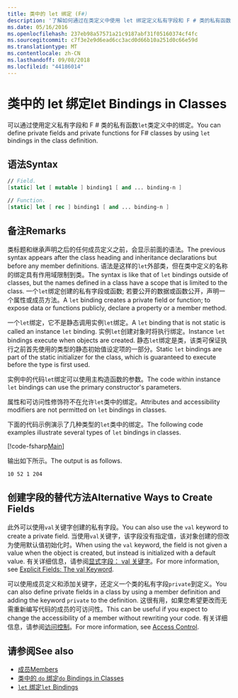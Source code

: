 ```yaml
---
title: 类中的 let 绑定 (F#)
description: '了解如何通过在类定义中使用 let 绑定定义私有字段和 F # 类的私有函数。'
ms.date: 05/16/2016
ms.openlocfilehash: 237eb98a57571a21c9187abf31f05160374cf4fc
ms.sourcegitcommit: c7f3e2e9d6ead6cc3acd0d66b10a251d0c66e59d
ms.translationtype: MT
ms.contentlocale: zh-CN
ms.lasthandoff: 09/08/2018
ms.locfileid: "44186014"
---
```

# <a name="let-bindings-in-classes"></a><span data-ttu-id="7eb99-103">类中的 let 绑定</span><span class="sxs-lookup"><span data-stu-id="7eb99-103">let Bindings in Classes</span></span>

<span data-ttu-id="7eb99-104">可以通过使用定义私有字段和 F # 类的私有函数`let`类定义中的绑定。</span><span class="sxs-lookup"><span data-stu-id="7eb99-104">You can define private fields and private functions for F# classes by using `let` bindings in the class definition.</span></span>

## <a name="syntax"></a><span data-ttu-id="7eb99-105">语法</span><span class="sxs-lookup"><span data-stu-id="7eb99-105">Syntax</span></span>

```fsharp
// Field.
[static] let [ mutable ] binding1 [ and ... binding-n ]

// Function.
[static] let [ rec ] binding1 [ and ... binding-n ]
```

## <a name="remarks"></a><span data-ttu-id="7eb99-106">备注</span><span class="sxs-lookup"><span data-stu-id="7eb99-106">Remarks</span></span>

<span data-ttu-id="7eb99-107">类标题和继承声明之后的任何成员定义之前，会显示前面的语法。</span><span class="sxs-lookup"><span data-stu-id="7eb99-107">The previous syntax appears after the class heading and inheritance declarations but before any member definitions.</span></span> <span data-ttu-id="7eb99-108">语法是这样的`let`外部类，但在类中定义的名称的绑定具有作用域限制到类。</span><span class="sxs-lookup"><span data-stu-id="7eb99-108">The syntax is like that of `let` bindings outside of classes, but the names defined in a class have a scope that is limited to the class.</span></span> <span data-ttu-id="7eb99-109">一个`let`绑定创建的私有字段或函数; 若要公开的数据或函数公开，声明一个属性或成员方法。</span><span class="sxs-lookup"><span data-stu-id="7eb99-109">A `let` binding creates a private field or function; to expose data or functions publicly, declare a property or a member method.</span></span>

<span data-ttu-id="7eb99-110">一个`let`绑定，它不是静态调用实例`let`绑定。</span><span class="sxs-lookup"><span data-stu-id="7eb99-110">A `let` binding that is not static is called an instance `let` binding.</span></span> <span data-ttu-id="7eb99-111">实例`let`创建对象时将执行绑定。</span><span class="sxs-lookup"><span data-stu-id="7eb99-111">Instance `let` bindings execute when objects are created.</span></span> <span data-ttu-id="7eb99-112">静态`let`绑定是类，该类可保证执行之前首先使用的类型的静态初始值设定项的一部分。</span><span class="sxs-lookup"><span data-stu-id="7eb99-112">Static `let` bindings are part of the static initializer for the class, which is guaranteed to execute before the type is first used.</span></span>

<span data-ttu-id="7eb99-113">实例中的代码`let`绑定可以使用主构造函数的参数。</span><span class="sxs-lookup"><span data-stu-id="7eb99-113">The code within instance `let` bindings can use the primary constructor's parameters.</span></span>

<span data-ttu-id="7eb99-114">属性和可访问性修饰符不在允许`let`类中的绑定。</span><span class="sxs-lookup"><span data-stu-id="7eb99-114">Attributes and accessibility modifiers are not permitted on `let` bindings in classes.</span></span>

<span data-ttu-id="7eb99-115">下面的代码示例演示了几种类型的`let`类中的绑定。</span><span class="sxs-lookup"><span data-stu-id="7eb99-115">The following code examples illustrate several types of `let` bindings in classes.</span></span>

[!code-fsharp[Main](../../../../samples/snippets/fsharp/lang-ref-1/snippet3001.fs)]

<span data-ttu-id="7eb99-116">输出如下所示。</span><span class="sxs-lookup"><span data-stu-id="7eb99-116">The output is as follows.</span></span>

```
10 52 1 204
```

## <a name="alternative-ways-to-create-fields"></a><span data-ttu-id="7eb99-117">创建字段的替代方法</span><span class="sxs-lookup"><span data-stu-id="7eb99-117">Alternative Ways to Create Fields</span></span>

<span data-ttu-id="7eb99-118">此外可以使用`val`关键字创建的私有字段。</span><span class="sxs-lookup"><span data-stu-id="7eb99-118">You can also use the `val` keyword to create a private field.</span></span> <span data-ttu-id="7eb99-119">当使用`val`关键字，该字段没有指定值，该对象创建的但改为使用默认值初始化时。</span><span class="sxs-lookup"><span data-stu-id="7eb99-119">When using the `val` keyword, the field is not given a value when the object is created, but instead is initialized with a default value.</span></span> <span data-ttu-id="7eb99-120">有关详细信息，请参阅[显式字段： val 关键字](explicit-fields-the-val-keyword.md)。</span><span class="sxs-lookup"><span data-stu-id="7eb99-120">For more information, see [Explicit Fields: The val Keyword](explicit-fields-the-val-keyword.md).</span></span>

<span data-ttu-id="7eb99-121">可以使用成员定义和添加关键字，还定义一个类的私有字段`private`到定义。</span><span class="sxs-lookup"><span data-stu-id="7eb99-121">You can also define private fields in a class by using a member definition and adding the keyword `private` to the definition.</span></span> <span data-ttu-id="7eb99-122">这很有用，如果您希望更改而无需重新编写代码的成员的可访问性。</span><span class="sxs-lookup"><span data-stu-id="7eb99-122">This can be useful if you expect to change the accessibility of a member without rewriting your code.</span></span> <span data-ttu-id="7eb99-123">有关详细信息，请参阅[访问控制](../access-control.md)。</span><span class="sxs-lookup"><span data-stu-id="7eb99-123">For more information, see [Access Control](../access-control.md).</span></span>

## <a name="see-also"></a><span data-ttu-id="7eb99-124">请参阅</span><span class="sxs-lookup"><span data-stu-id="7eb99-124">See also</span></span>

- [<span data-ttu-id="7eb99-125">成员</span><span class="sxs-lookup"><span data-stu-id="7eb99-125">Members</span></span>](index.md)
- [<span data-ttu-id="7eb99-126">类中的 `do` 绑定</span><span class="sxs-lookup"><span data-stu-id="7eb99-126">`do` Bindings in Classes</span></span>](do-bindings-in-classes.md)
- [<span data-ttu-id="7eb99-127">`let` 绑定</span><span class="sxs-lookup"><span data-stu-id="7eb99-127">`let` Bindings</span></span>](../functions/let-bindings.md)
